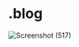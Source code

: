 # .blog
![Screenshot (517)](https://user-images.githubusercontent.com/64358255/130356095-7bc3e584-68c8-4099-aed0-ee79dc476453.png)
